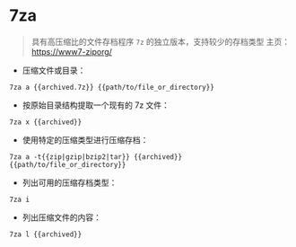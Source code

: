 # 7za

> 具有高压缩比的文件存档程序
> `7z` 的独立版本，支持较少的存档类型
> 主页：<https://www7-ziporg/>

- 压缩文件或目录：

`7za a {{archived.7z}} {{path/to/file_or_directory}}`

- 按原始目录结构提取一个现有的 7z 文件：

`7za x {{archived}}`

- 使用特定的压缩类型进行压缩存档：

`7za a -t{{zip|gzip|bzip2|tar}} {{archived}} {{path/to/file_or_directory}}`

- 列出可用的压缩存档类型：

`7za i`

- 列出压缩文件的内容：

`7za l {{archived}}`

[#]: contributors: ([尚卓燃]，[ ]，[王兴宇，Linux & BC]，[玉叶]，[Datura stramonium L.])